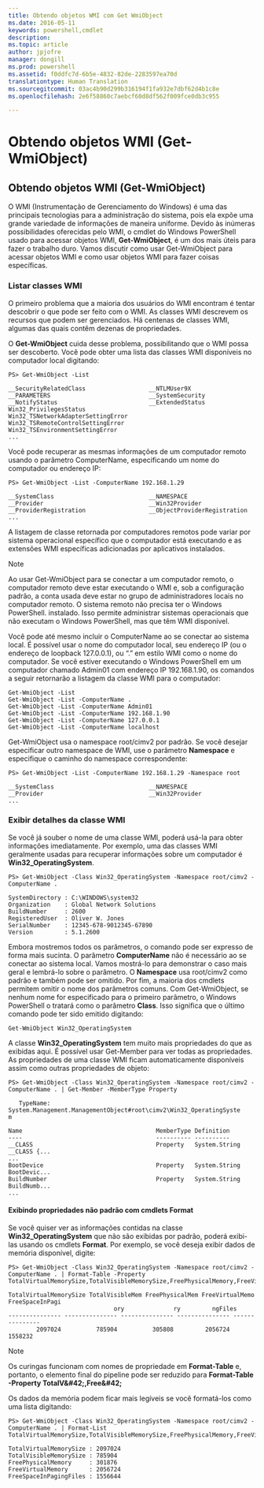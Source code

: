 ```yaml
---
title: Obtendo objetos WMI com Get WmiObject
ms.date: 2016-05-11
keywords: powershell,cmdlet
description: 
ms.topic: article
author: jpjofre
manager: dongill
ms.prod: powershell
ms.assetid: f0ddfc7d-6b5e-4832-82de-2283597ea70d
translationtype: Human Translation
ms.sourcegitcommit: 03ac4b90d299b316194f1fa932e7dbf62d4b1c8e
ms.openlocfilehash: 2e6f58860c7aebcf60d8df562f009fce0db3c955

---
```


# Obtendo objetos WMI (Get-WmiObject)

## Obtendo objetos WMI (Get\-WmiObject)
O WMI (Instrumentação de Gerenciamento do Windows) é uma das principais tecnologias para a administração do sistema, pois ela expõe uma grande variedade de informações de maneira uniforme. Devido às inúmeras possibilidades oferecidas pelo WMI, o cmdlet do Windows PowerShell usado para acessar objetos WMI, **Get\-WmiObject**, é um dos mais úteis para fazer o trabalho duro. Vamos discutir como usar Get\-WmiObject para acessar objetos WMI e como usar objetos WMI para fazer coisas específicas.

### Listar classes WMI
O primeiro problema que a maioria dos usuários do WMI encontram é tentar descobrir o que pode ser feito com o WMI. As classes WMI descrevem os recursos que podem ser gerenciados. Há centenas de classes WMI, algumas das quais contêm dezenas de propriedades.

O **Get\-WmiObject** cuida desse problema, possibilitando que o WMI possa ser descoberto. Você pode obter uma lista das classes WMI disponíveis no computador local digitando:

```
PS> Get-WmiObject -List

__SecurityRelatedClass                  __NTLMUser9X
__PARAMETERS                            __SystemSecurity
__NotifyStatus                          __ExtendedStatus
Win32_PrivilegesStatus                  Win32_TSNetworkAdapterSettingError
Win32_TSRemoteControlSettingError       Win32_TSEnvironmentSettingError
...
```

Você pode recuperar as mesmas informações de um computador remoto usando o parâmetro ComputerName, especificando um nome do computador ou endereço IP:

```
PS> Get-WmiObject -List -ComputerName 192.168.1.29

__SystemClass                           __NAMESPACE
__Provider                              __Win32Provider
__ProviderRegistration                  __ObjectProviderRegistration
...
```

A listagem de classe retornada por computadores remotos pode variar por sistema operacional específico que o computador está executando e as extensões WMI específicas adicionadas por aplicativos instalados.

> [!NOTE]
> Ao usar Get\-WmiObject para se conectar a um computador remoto, o computador remoto deve estar executando o WMI e, sob a configuração padrão, a conta usada deve estar no grupo de administradores locais no computador remoto. O sistema remoto não precisa ter o Windows PowerShell. instalado. Isso permite administrar sistemas operacionais que não executam o Windows PowerShell, mas que têm WMI disponível.

Você pode até mesmo incluir o ComputerName ao se conectar ao sistema local. É possível usar o nome do computador local, seu endereço IP (ou o endereço de loopback 127.0.0.1), ou “.” em estilo WMI como o nome do computador. Se você estiver executando o Windows PowerShell em um computador chamado Admin01 com endereço IP 192.168.1.90, os comandos a seguir retornarão a listagem da classe WMI para o computador:

```
Get-WmiObject -List
Get-WmiObject -List -ComputerName .
Get-WmiObject -List -ComputerName Admin01
Get-WmiObject -List -ComputerName 192.168.1.90
Get-WmiObject -List -ComputerName 127.0.0.1
Get-WmiObject -List -ComputerName localhost
```

Get\-WmiObject usa o namespace root\/cimv2 por padrão. Se você desejar especificar outro namespace de WMI, use o parâmetro **Namespace** e especifique o caminho do namespace correspondente:

```
PS> Get-WmiObject -List -ComputerName 192.168.1.29 -Namespace root

__SystemClass                           __NAMESPACE
__Provider                              __Win32Provider
...
```

### Exibir detalhes da classe WMI
Se você já souber o nome de uma classe WMI, poderá usá-la para obter informações imediatamente. Por exemplo, uma das classes WMI geralmente usadas para recuperar informações sobre um computador é **Win32\_OperatingSystem**.

```
PS> Get-WmiObject -Class Win32_OperatingSystem -Namespace root/cimv2 -ComputerName .

SystemDirectory : C:\WINDOWS\system32
Organization    : Global Network Solutions
BuildNumber     : 2600
RegisteredUser  : Oliver W. Jones
SerialNumber    : 12345-678-9012345-67890
Version         : 5.1.2600
```

Embora mostremos todos os parâmetros, o comando pode ser expresso de forma mais sucinta. O parâmetro **ComputerName** não é necessário ao se conectar ao sistema local. Vamos mostrá-lo para demonstrar o caso mais geral e lembrá-lo sobre o parâmetro. O **Namespace** usa root\/cimv2 como padrão e também pode ser omitido. Por fim, a maioria dos cmdlets permitem omitir o nome dos parâmetros comuns. Com Get\-WmiObject, se nenhum nome for especificado para o primeiro parâmetro, o Windows PowerShell o tratará como o parâmetro **Class**. Isso significa que o último comando pode ter sido emitido digitando:

```
Get-WmiObject Win32_OperatingSystem
```

A classe **Win32\_OperatingSystem** tem muito mais propriedades do que as exibidas aqui. É possível usar Get\-Member para ver todas as propriedades. As propriedades de uma classe WMI ficam automaticamente disponíveis assim como outras propriedades de objeto:

```
PS> Get-WmiObject -Class Win32_OperatingSystem -Namespace root/cimv2 -ComputerName . | Get-Member -MemberType Property

   TypeName: System.Management.ManagementObject#root\cimv2\Win32_OperatingSyste
m

Name                                      MemberType Definition
----                                      ---------- ----------
__CLASS                                   Property   System.String __CLASS {...
...
BootDevice                                Property   System.String BootDevic...
BuildNumber                               Property   System.String BuildNumb...
...
```

#### Exibindo propriedades não padrão com cmdlets Format
Se você quiser ver as informações contidas na classe **Win32\_OperatingSystem** que não são exibidas por padrão, poderá exibi-las usando os cmdlets **Format**. Por exemplo, se você deseja exibir dados de memória disponível, digite:

```
PS> Get-WmiObject -Class Win32_OperatingSystem -Namespace root/cimv2 -ComputerName . | Format-Table -Property TotalVirtualMemorySize,TotalVisibleMemorySize,FreePhysicalMemory,FreeVirtualMemory,FreeSpaceInPagingFiles

TotalVirtualMemorySize TotalVisibleMem FreePhysicalMem FreeVirtualMemo FreeSpaceInPagi
                              ory              ry         ngFiles
--------------- --------------- --------------- --------------- ---------------
        2097024          785904          305808         2056724         1558232
```

> [!NOTE]
> Os curingas funcionam com nomes de propriedade em **Format\-Table** e, portanto, o elemento final do pipeline pode ser reduzido para **Format\-Table \-Property TotalV\&#42;,Free\&#42;**

Os dados da memória podem ficar mais legíveis se você formatá-los como uma lista digitando:

```
PS> Get-WmiObject -Class Win32_OperatingSystem -Namespace root/cimv2 -ComputerName . | Format-List TotalVirtualMemorySize,TotalVisibleMemorySize,FreePhysicalMemory,FreeVirtualMemory,FreeSpaceInPagingFiles

TotalVirtualMemorySize : 2097024
TotalVisibleMemorySize : 785904
FreePhysicalMemory     : 301876
FreeVirtualMemory      : 2056724
FreeSpaceInPagingFiles : 1556644
```




<!--HONumber=Jun16_HO4-->


